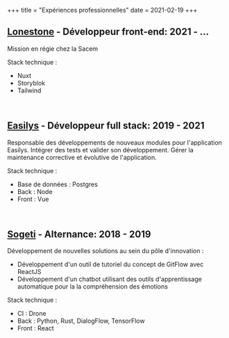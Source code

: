 +++
title = "Expériences professionnelles"
date = 2021-02-19
+++

## **[Lonestone](https://www.lonestone.io/) - Développeur front-end**: 2021 - ...

Mission en régie chez la Sacem 

Stack technique :
- Nuxt
- Storyblok
- Tailwind

&nbsp;


## **[Easilys](https://www.easilys.com/) - Développeur full stack**: 2019 - 2021

Responsable des développements de nouveaux modules pour l'application Easilys. Intégrer des tests et valider son développement.
Gérer la maintenance corrective et évolutive de l'application.

Stack technique :
- Base de données : Postgres
- Back : Node
- Front : Vue

&nbsp;

## **[Sogeti](https://www.fr.sogeti.com/) - Alternance**: 2018 - 2019

Développement de nouvelles solutions au sein du pôle d'innovation :
- Développement d'un outil de tutoriel du concept de GitFlow avec ReactJS
- Développement d'un chatbot utilisant des outils d'apprentissage automatique pour la
  la compréhension des émotions

Stack technique :
- CI : Drone
- Back : Python, Rust, DialogFlow, TensorFlow
- Front : React